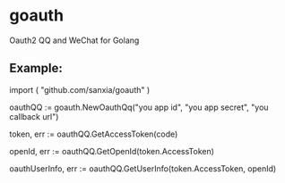# goauth
Oauth2 QQ and WeChat for Golang

Example:
---------------
import (
    "github.com/sanxia/goauth"
)

oauthQQ := goauth.NewOauthQq("you app id", "you app secret", "you callback url")

token, err := oauthQQ.GetAccessToken(code)

openId, err := oauthQQ.GetOpenId(token.AccessToken)

oauthUserInfo, err := oauthQQ.GetUserInfo(token.AccessToken, openId)
